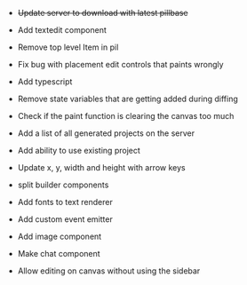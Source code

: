 + ~~Update server to download with latest pillbase~~
+ Add textedit component
+ Remove top level Item in pil
+ Fix bug with placement edit controls that paints wrongly
+ Add typescript
+ Remove state variables that are getting added during diffing
+ Check if the paint function is clearing the canvas too much

+ Add a list of all generated projects on the server
+ Add ability to use existing project
+ Update x, y, width and height with arrow keys 
+ split builder components
+ Add fonts to text renderer
+ Add custom event emitter
+ Add image component
+ Make chat component
+ Allow editing on canvas without using the sidebar
